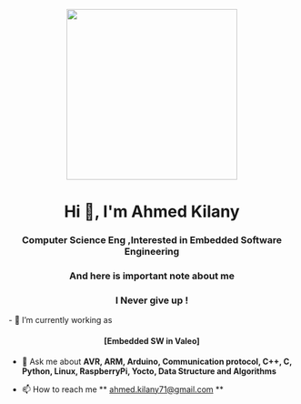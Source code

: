 <p align="center">
  <img height ="300" src="https://play-lh.googleusercontent.com/EnxJKkoXzxrmA0RA0gUie0K4gvbRLrQhpflyMzwSMvCfk2FA6o9sBLzfWtG5qLzIBIc">
</p>

<!-- ![](https://play-lh.googleusercontent.com/EnxJKkoXzxrmA0RA0gUie0K4gvbRLrQhpflyMzwSMvCfk2FA6o9sBLzfWtG5qLzIBIc) -->

<h1 align="center">Hi 👋, I'm Ahmed Kilany</h1>
<h3 align="center">Computer Science Eng ,Interested in Embedded Software Engineering </h3>
<h3 align="center">And here is important note about me </h3>
<h3 align="center">I Never give up ! </h3>
- 🔭 I’m currently working as
<h4 align="center">[Embedded SW in Valeo] </h4>

- 💬 Ask me about **AVR, ARM, Arduino, Communication protocol, C++, C, Python, Linux, RaspberryPi, Yocto, Data Structure and Algorithms**

- 📫 How to reach me ** ahmed.kilany71@gmail.com  **

